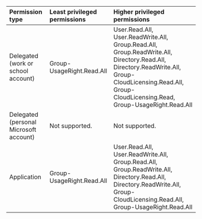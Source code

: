 |Permission type|Least privileged permissions|Higher privileged permissions|
|:---|:---|:---|
|Delegated (work or school account)|Group-UsageRight.Read.All|User.Read.All, User.ReadWrite.All, Group.Read.All, Group.ReadWrite.All, Directory.Read.All, Directory.ReadWrite.All, Group-CloudLicensing.Read.All, Group-CloudLicensing.Read, Group-UsageRight.Read.All|
|Delegated (personal Microsoft account)|Not supported.|Not supported.|
|Application|Group-UsageRight.Read.All|User.Read.All, User.ReadWrite.All, Group.Read.All, Group.ReadWrite.All, Directory.Read.All, Directory.ReadWrite.All, Group-CloudLicensing.Read.All, Group-UsageRight.Read.All|
